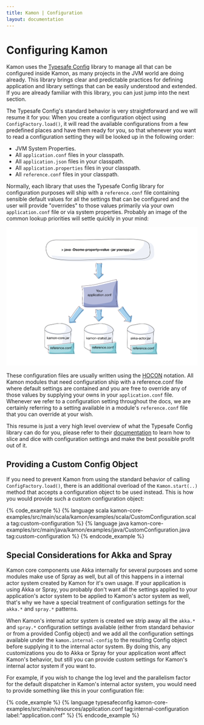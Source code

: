 ```yaml
---
title: Kamon | Configuration
layout: documentation
---
```


Configuring Kamon
=================

Kamon uses the [Typesafe Config] library to manage all that can be configured inside Kamon, as many projects in the JVM
world are doing already. This library brings clear and predictable practices for defining application and library
settings that can be easily understood and extended. If you are already familiar with this library, you can just jump
into the next section.

The Typesafe Config's standard behavior is very straightforward and we will resume it for you: When you create a
configuration object using `ConfigFactory.load()`, it will read the available configurations from a few predefined
places and have them ready for you, so that whenever you want to read a configuration setting they will be looked up
in the following order:

- JVM System Properties.
- All `application.conf` files in your classpath.
- All `application.json` files in your classpath.
- All `application.properties` files in your classpath.
- All `reference.conf` files in your classpath.

Normally, each library that uses the Typesafe Config library for configuration purposes will ship with a
`reference.conf` file containing sensible default values for all the settings that can be configured and the user will
provide "overrides" to those values primarily via your own `application.conf` file or via system properties. Probably an
image of the common lookup priorities will settle quickly in your mind:

<img class="img-responsive" src="/assets/img/diagrams/typesafe-config-overview.png">

These configuration files are usually written using the [HOCON] notation. All Kamon modules that need configuration ship
with a reference.conf file where default settings are contained and you are free to override any of those values by
supplying your owns in your `application.conf` file. Whenever we refer to a configuration setting throughout the docs,
we are certainly referring to a setting available in a module's `reference.conf` file that you can override at your
wish.

This resume is just a very high level overview of what the Typesafe Config library can do for you, please refer to their
[documentation] to learn how to slice and dice with configuration settings and make the best possible profit out of it.



Providing a Custom Config Object
--------------------------------

If you need to prevent Kamon from using the standard behavior of calling `ConfigFactory.load()`, there is an additional
overload of the `Kamon.start(..)` method that accepts a configuration object to be used instead. This is how you would
provide such a custom configuration object:

{% code_example %}
{%   language scala kamon-core-examples/src/main/scala/kamon/examples/scala/CustomConfiguration.scala tag:custom-configuration %}
{%   language java kamon-core-examples/src/main/java/kamon/examples/java/CustomConfiguration.java tag:custom-configuration %}
{% endcode_example %}



Special Considerations for Akka and Spray
-----------------------------------------

Kamon core components use Akka internally for several purposes and some modules make use of Spray as well, but all of
this happens in a internal actor system created by Kamon for it's own usage. If your application is using Akka or Spray,
you probably don't want all the settings applied to your application's actor system to be applied to Kamon's actor
system as well, that's why we have a special treatment of configuration settings for the `akka.*` and `spray.*`
patterns.

When Kamon's internal actor system is created we strip away all the `akka.*` and `spray.*` configuration settings
available (either from standard behavior or from a provided Config object) and we add all the configuration settings
available under the `kamon.internal-config` to the resulting Config object before supplying it to the internal actor
system. By doing this, any customizations you do to Akka or Spray for your application wont affect Kamon's behavior, but
still you can provide custom settings for Kamon's internal actor system if you want to.

For example, if you wish to change the log level and the parallelism factor for the default dispatcher in Kamon's internal
actor system, you would need to provide something like this in your configuration file:

{% code_example %}
{%   language typesafeconfig kamon-core-examples/src/main/resources/application.conf tag:internal-configuration label:"application.conf" %}
{% endcode_example %}

[Typesafe Config]: https://github.com/typesafehub/config
[documentation]: https://github.com/typesafehub/config
[HOCON]: https://github.com/typesafehub/config/blob/master/HOCON.md
